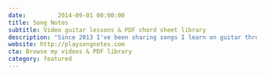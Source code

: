 ```yaml
---
date:         2014-09-01 00:00:00
title: Song Notes
subtitle: Video guitar lessons & PDF chord sheet library
description: "Since 2013 I've been sharing songs I learn on guitar through weekly video lessons and illustrative PDF chord sheets. Over the years I've amassed 300+ lessons, 200k+ YouTube subscribers, and 3k+ supporters on Patreon."
website: http://playsongnotes.com
cta: Browse my videos & PDF library
category: featured
---
```

